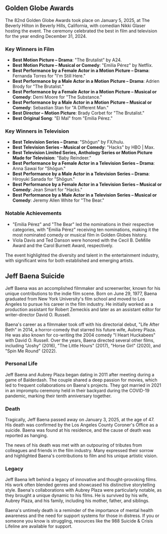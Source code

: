 ## Golden Globe Awards

The 82nd Golden Globe Awards took place on January 5, 2025, at The Beverly Hilton in Beverly Hills, California, with comedian Nikki Glaser hosting the event. The ceremony celebrated the best in film and television for the year ending December 31, 2024.

### Key Winners in Film

- **Best Motion Picture – Drama**: "The Brutalist" by A24.
- **Best Motion Picture – Musical or Comedy**: "Emilia Pérez" by Netflix.
- **Best Performance by a Female Actor in a Motion Picture – Drama**: Fernanda Torres for "I'm Still Here."
- **Best Performance by a Male Actor in a Motion Picture – Drama**: Adrien Brody for "The Brutalist."
- **Best Performance by a Female Actor in a Motion Picture – Musical or Comedy**: Demi Moore for "The Substance."
- **Best Performance by a Male Actor in a Motion Picture – Musical or Comedy**: Sebastian Stan for "A Different Man."
- **Best Director – Motion Picture**: Brady Corbet for "The Brutalist."
- **Best Original Song**: "El Mal" from "Emilia Pérez."

### Key Winners in Television

- **Best Television Series – Drama**: "Shōgun" by FX/hulu.
- **Best Television Series – Musical or Comedy**: "Hacks" by HBO | Max.
- **Best Television Limited Series, Anthology Series or Motion Picture Made for Television**: "Baby Reindeer."
- **Best Performance by a Female Actor in a Television Series – Drama**: Anna Sawai for "Shōgun."
- **Best Performance by a Male Actor in a Television Series – Drama**: Hiroyuki Sanada for "Shōgun."
- **Best Performance by a Female Actor in a Television Series – Musical or Comedy**: Jean Smart for "Hacks."
- **Best Performance by a Male Actor in a Television Series – Musical or Comedy**: Jeremy Allen White for "The Bear."

### Notable Achievements

- "Emilia Pérez" and "The Bear" led the nominations in their respective categories, with "Emilia Pérez" receiving ten nominations, making it the most nominated comedy or musical film in Golden Globes history.
- Viola Davis and Ted Danson were honored with the Cecil B. DeMille Award and the Carol Burnett Award, respectively.

The event highlighted the diversity and talent in the entertainment industry, with significant wins for both established and emerging artists.

## Jeff Baena Suicide

Jeff Baena was an accomplished filmmaker and screenwriter, known for his unique contributions to the indie film scene. Born on June 29, 1977, Baena graduated from New York University's film school and moved to Los Angeles to pursue his career in the film industry. He initially worked as a production assistant for Robert Zemeckis and later as an assistant editor for writer-director David O. Russell.

Baena's career as a filmmaker took off with his directorial debut, "Life After Beth" in 2014, a horror-comedy that starred his future wife, Aubrey Plaza. He was also known for co-writing the 2004 comedy "I Heart Huckabees" with David O. Russell. Over the years, Baena directed several other films, including "Joshy" (2016), "The Little Hours" (2017), "Horse Girl" (2020), and "Spin Me Round" (2022).

### Personal Life

Jeff Baena and Aubrey Plaza began dating in 2011 after meeting during a game of Balderdash. The couple shared a deep passion for movies, which led to frequent collaborations on Baena's projects. They got married in 2021 in an impromptu ceremony held in their backyard during the COVID-19 pandemic, marking their tenth anniversary together.

### Death

Tragically, Jeff Baena passed away on January 3, 2025, at the age of 47. His death was confirmed by the Los Angeles County Coroner's Office as a suicide. Baena was found at his residence, and the cause of death was reported as hanging.

The news of his death was met with an outpouring of tributes from colleagues and friends in the film industry. Many expressed their sorrow and highlighted Baena's contributions to film and his unique artistic vision.

### Legacy

Jeff Baena left behind a legacy of innovative and thought-provoking films. His work often blended genres and showcased his distinctive storytelling style. Baena's collaborations with Aubrey Plaza were particularly notable, as they brought a unique dynamic to his films. He is survived by his wife, Aubrey Plaza, and his family, including his mother, father, and siblings.

Baena's untimely death is a reminder of the importance of mental health awareness and the need for support systems for those in distress. If you or someone you know is struggling, resources like the 988 Suicide & Crisis Lifeline are available for support.
